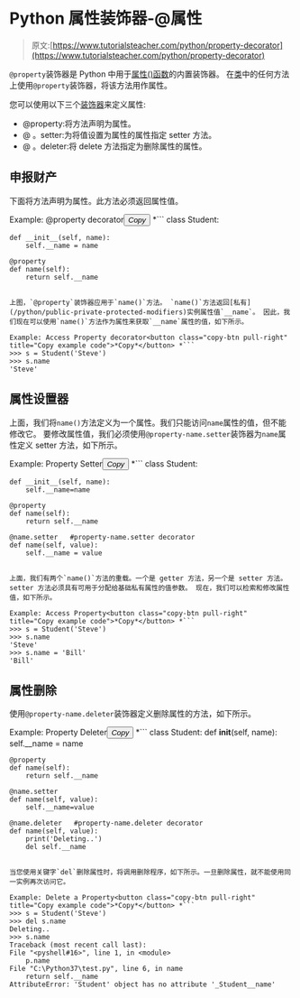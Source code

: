 # Python 属性装饰器-@属性

> 原文:[https://www.tutorialsteacher.com/python/property-decorator](https://www.tutorialsteacher.com/python/property-decorator)

`@property`装饰器是 Python 中用于[属性()函数](/python/property-function)的内置装饰器。 在[类](/python/python-class)中的任何方法上使用`@property`装饰器，将该方法用作属性。

您可以使用以下三个[装饰器](/python/decorators)来定义属性:

*   @property:将方法声明为属性。
*   @ <property-name>。setter:为将值设置为属性的属性指定 setter 方法。</property-name>
*   @ <property-name>。deleter:将 delete 方法指定为删除属性的属性。</property-name>

## 申报财产

下面将方法声明为属性。此方法必须返回属性值。

Example: @property decorator<button class="copy-btn pull-right" title="Copy example code">*Copy*</button> *```
class Student:

    def __init__(self, name):
        self.__name = name

    @property
    def name(self):
        return self.__name 
```

上图，`@property`装饰器应用于`name()`方法。 `name()`方法返回[私有](/python/public-private-protected-modifiers)实例属性值`__name`。 因此，我们现在可以使用`name()`方法作为属性来获取`__name`属性的值，如下所示。

Example: Access Property decorator<button class="copy-btn pull-right" title="Copy example code">*Copy*</button> *```
>>> s = Student('Steve')
>>> s.name 
'Steve' 
```

## 属性设置器

上面，我们将`name()`方法定义为一个属性。我们只能访问`name`属性的值，但不能修改它。 要修改属性值，我们必须使用`@property-name.setter`装饰器为`name`属性定义 setter 方法，如下所示。

Example: Property Setter<button class="copy-btn pull-right" title="Copy example code">*Copy*</button> *```
class Student:

    def __init__(self, name):
        self.__name=name

    @property
    def name(self):
        return self.__name

    @name.setter   #property-name.setter decorator
    def name(self, value):
        self.__name = value 
```

上面，我们有两个`name()`方法的重载。一个是 getter 方法，另一个是 setter 方法。 setter 方法必须具有可用于分配给基础私有属性的值参数。 现在，我们可以检索和修改属性值，如下所示。

Example: Access Property<button class="copy-btn pull-right" title="Copy example code">*Copy*</button> *```
>>> s = Student('Steve')
>>> s.name 
'Steve'
>>> s.name = 'Bill'
'Bill' 
```

## 属性删除

使用`@property-name.deleter`装饰器定义删除属性的方法，如下所示。

Example: Property Deleter<button class="copy-btn pull-right" title="Copy example code">*Copy*</button> *```
class Student:
    def __init__(self, name):
        self.__name = name

    @property
    def name(self):
        return self.__name

    @name.setter
    def name(self, value):
        self.__name=value

    @name.deleter   #property-name.deleter decorator
    def name(self, value):
        print('Deleting..')
        del self.__name 
```

当您使用关键字`del`删除属性时，将调用删除程序，如下所示。一旦删除属性，就不能使用同一实例再次访问它。

Example: Delete a Property<button class="copy-btn pull-right" title="Copy example code">*Copy*</button> *```
>>> s = Student('Steve')
>>> del s.name 
Deleting.. 
>>> s.name 
Traceback (most recent call last):                              
File "<pyshell#16>", line 1, in <module>            
    p.name                                                      
File "C:\Python37\test.py", line 6, in name                     
    return self.__name                                          
AttributeError: 'Student' object has no attribute '_Student__name' 
```

